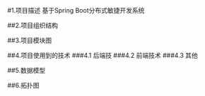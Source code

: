 #1.项目描述
基于Spring Boot分布式敏捷开发系统

##2.项目组织结构


##3.项目模块图


##4.项目使用到的技术
###4.1	后端技
###4.2	前端技术
###4.3  其他

##5.数据模型

##6.拓扑图


